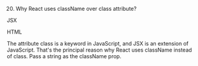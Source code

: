 20. Why React uses className over class attribute?






JSX
<div className="header"></div>

HTML
<div class="header"></div>











The attribute class is a keyword in JavaScript, and JSX is an extension of JavaScript. That's the principal reason why React uses className instead of class. Pass a string as the className prop.